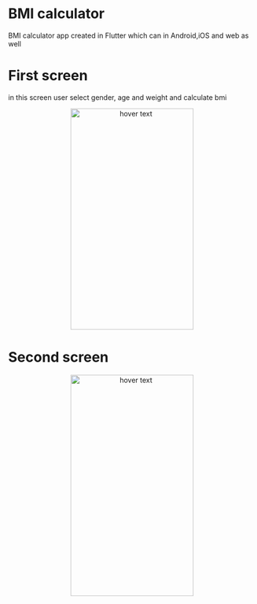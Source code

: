# BMI calculator 

BMI calculator app created in Flutter which can in Android,iOS and web as well 

# First screen
in this screen user select gender, age and weight and calculate bmi

<p align="center">
  <img src="https://user-images.githubusercontent.com/68633415/210751647-406d9dde-75b5-414b-8fcb-d8b4b8fa9b3b.jpg" width="250" height="450" title="hover text">
 
</p>

# Second screen
<p align="center">
  <img src="https://user-images.githubusercontent.com/68633415/210751946-d303bbbf-8167-4018-aae4-aee2383d9adb.jpg" width="250" height="450" title="hover text">
 
</p>
